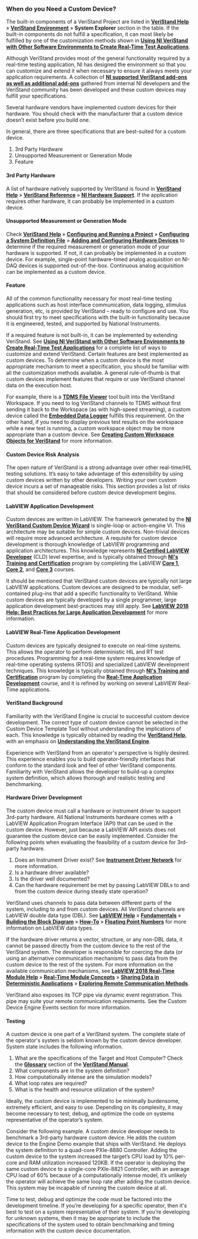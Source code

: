 ### When do you Need a Custom Device?

The built-in components of a VeriStand Project are listed in **[VeriStand Help](https://www.ni.com/documentation/en/veristand/latest/manual/manual-overview/)** » **[VeriStand Environment](https://www.ni.com/documentation/en/veristand/latest/manual/environment/)** » **System Explorer** section in the table. If the built-in components do not fulfill a specification, it can most likely be fulfilled by one of the customization methods shown in **[Using NI VeriStand with Other Software Environments to Create Real-Time Test Applications](https://www.ni.com/en-us/innovations/white-papers/09/using-ni-veristand-with-other-software-environments-to-create-re.html)**.


Although VeriStand provides most of the general functionality required by a real-time testing application, NI has designed the environment so that you can customize and extend it when necessary to ensure it always meets your application requirements. A collection of **[NI supported VeriStand add-ons as well as additional add-ons](https://www.ni.com/en-us/support/documentation/supplemental/15/veristand-add-ons.html)** gathered from internal NI developers and the VeriStand community has been developed and these custom devices may fulfill your specifications.

Several hardware vendors have implemented custom devices for their hardware. You should check with the manufacturer that a custom device doesn’t exist before you build one.
 
In general, there are three specifications that are best-suited for a custom device.
1.	3rd Party Hardware
2.	Unsupported Measurement or Generation Mode
3.	Feature

#### 3rd Party Hardware

A list of hardware natively supported by VeriStand is found in **[VeriStand Help](https://www.ni.com/documentation/en/veristand/latest/manual/manual-overview/)** » **[VeriStand Reference](https://www.ni.com/documentation/en/veristand/latest/manual/veristand-reference/)** » **[NI Hardware Support](https://www.ni.com/documentation/en/veristand/latest/manual/ni-hardware-support/)**. If the application requires other hardware, it can probably be implemented in a custom device.

#### Unsupported Measurement or Generation Mode

Check **[VeriStand Help](https://www.ni.com/documentation/en/veristand/latest/manual/manual-overview/)** » **[Configuring and Running a Project](https://www.ni.com/documentation/en/veristand/latest/manual/configure-run-project/)** » **[Configuring a System Definition File](https://www.ni.com/documentation/en/veristand/latest/manual/configure-system-definition-file/)** » **[Adding and Configuring Hardware Devices](https://www.ni.com/documentation/en/veristand/latest/manual/add-configure-hardware-device/)** to determine if the required measurement or generation mode of your hardware is supported. If not, it can probably be implemented in a custom device. For example, single-point hardware-timed analog acquisition on NI-DAQ devices is supported out-of-the-box. Continuous analog acquisition can be implemented as a custom device.

#### Feature

All of the common functionality necessary for most real-time testing applications such as host interface communication, data logging, stimulus generation, etc, is provided by VeriStand – ready to configure and use. You should first try to meet specifications with the built-in functionality because it is engineered, tested, and supported by National Instruments.

If a required feature is not built-in, it can be implemented by extending VeriStand. See **[Using NI VeriStand with Other Software Environments to Create Real-Time Test Applications](https://www.ni.com/en-us/innovations/white-papers/09/using-ni-veristand-with-other-software-environments-to-create-re.html)** for a complete list of ways to customize and extend VeriStand. Certain features are best implemented as custom devices. To determine when a custom device is the most appropriate mechanism to meet a specification, you should be familiar with all the customization methods available. A general rule-of-thumb is that custom devices implement features that require or use VeriStand channel data on the execution host.

For example, there is a **[TDMS File Viewer](https://www.ni.com/documentation/en/veristand/latest/manual/enhance-workspace-tools/)** tool built into the VeriStand Workspace. If you need to log VeriStand channels to TDMS without first sending it back to the Workspace (as with high-speed streaming), a custom device called the **[Embedded Data Logger](https://www.ni.com/documentation/en/veristand/latest/manual/log-target-data-embedded-data-logger/)** fulfills this requirement. On the other hand, if you need to display previous test results on the workspace while a new test is running, a custom workspace object may be more appropriate than a custom device. See **[Creating Custom Workspace Objects for VeriStand](https://knowledge.ni.com/KnowledgeArticleDetails?id=kA03q000000x4QfCAI&l=en-US)** for more information.

#### Custom Device Risk Analysis

The open nature of VeriStand is a strong advantage over other real-time/HIL testing solutions. It’s easy to take advantage of this extensibility by using custom devices written by other developers. Writing your own custom device incurs a set of manageable risks. This section provides a list of risks that should be considered before custom device development begins.

#### LabVIEW Application Development

Custom devices are written in LabVIEW. The framework generated by the **[NI VeriStand Custom Device Wizard](https://github.com/ni/niveristand-custom-device-wizard)** is single-loop or action-engine VI. This architecture may be suitable for simple custom devices. Non-trivial devices will require more advanced architecture. A requisite for custom device development is thorough knowledge of LabVIEW programming and application architectures. This knowledge represents **[NI Certified LabVIEW Developer](https://education.ni.com/badges/resources/1255)** (CLD) level expertise, and is typically obtained through **[NI's Training and Certification](https://www.ni.com/en-us/shop/services/education-services.html)** program by completing the LabVIEW **[Core 1](https://www.ni.com/en-us/shop/services/education-services/customer-education-courses/labview-core-1-course-overview.html)**, **[Core 2](https://www.ni.com/en-us/shop/services/education-services/customer-education-courses/labview-core-2-course-overview.html)**, and **[Core 3](https://www.ni.com/en-us/shop/services/education-services/customer-education-courses/labview-core-3-course-overview.html)** courses.

It should be mentioned that VeriStand custom devices are typically not large LabVIEW applications. Custom devices are designed to be modular, self-contained plug-ins that add a specific functionality to VeriStand. While custom devices are typically developed by a single programmer, large application development best-practices may still apply. See **[LabVIEW 2018 Help: Best Practices for Large Application Development](https://zone.ni.com/reference/en-XX/help/371361R-01/lvdevconcepts/best_practices_large_apps/)** for more information.

#### LabVIEW Real-Time Application Development

Custom devices are typically designed to execute on real-time systems. This allows the operator to perform deterministic HIL and RT test procedures. Programming for a real-time system requires knowledge of real-time operating systems (RTOS) and specialized LabVIEW development techniques. This knowledge is typically obtained through **[NI's Training and Certification](https://www.ni.com/en-us/shop/services/education-services.html)** program by completing the **[Real-Time Application Development](https://www.ni.com/en-us/shop/services/products/labview-real-time-1-course.html)** course, and it is refined by working on several LabVIEW Real-Time applications.

#### VeriStand Background

Familiarity with the VeriStand Engine is crucial to successful custom device development. The correct type of custom device cannot be selected in the Custom Device Template Tool without understanding the implications of each. This knowledge is typically obtained by reading the **[VeriStand Help](https://www.ni.com/documentation/en/veristand/latest/manual/manual-overview/)**, with an emphasis on **[Understanding the VeriStand Engine](https://www.ni.com/documentation/en/veristand/latest/manual/vs-engine/)**.

Experience with VeriStand from an operator's perspective is highly desired. This experience enables you to build operator-friendly interfaces that conform to the standard look and feel of other VeriStand components. Familiarity with VeriStand allows the developer to build-up a complex system definition, which allows thorough and realistic testing and benchmarking.

#### Hardware Driver Development

The custom device must call a hardware or instrument driver to support 3rd-party hardware. All National Instruments hardware comes with a LabVIEW Application Program Interface (API) that can be used in the custom device. However, just because a LabVIEW API exists does not guarantee the custom device can be easily implemented. Consider the following points when evaluating the feasibility of a custom device for 3rd-party hardware.

1. Does an Instrument Driver exist? See **[Instrument Driver Network](https://www.ni.com/en-us/support/downloads/instrument-drivers.html)** for more information.<br />
2. Is a hardware driver available?<br />
3. Is the driver well documented?<br />
4. Can the hardware requirement be met by passing LabVIEW DBLs to and from the custom device during steady state operation?

VeriStand uses channels to pass data between different parts of the system, including to and from custom devices. All VeriStand channels are LabVIEW double data type (DBL). See **[LabVIEW Help](https://zone.ni.com/reference/en-XX/help/371361R-01/)** » **[Fundamentals](https://zone.ni.com/reference/en-XX/help/371361R-01/TOC5.htm)** » **[Building the Block Diagram](https://zone.ni.com/reference/en-XX/help/371361R-01/TOC12.htm)** » **[How-To](https://zone.ni.com/reference/en-XX/help/371361R-01/TOC14.htm)** » **[Floating Point Numbers](https://zone.ni.com/reference/en-XX/help/371361R-01/lvhowto/floating_point_numbers/)** for more information on LabVIEW data types.
 
If the hardware driver returns a vector, structure, or any non-DBL data, it cannot be passed directly from the custom device to the rest of the VeriStand system. The developer is responsible for coercing the data (or using an alternative communication mechanism) to pass data from the custom device to the rest of the system. For more information on the available communication mechanisms, see **[LabVIEW 2018 Real-Time Module Help](https://zone.ni.com/reference/en-XX/help/370715P-01/)** » **[Real-Time Module Concepts](https://zone.ni.com/reference/en-XX/help/370715P-01/lvrtconcepts/rtmoduleconcepts/)** » **[Sharing Data in Deterministic Applications](https://zone.ni.com/reference/en-XX/help/370715P-01/lvrtconcepts/rtsharedatadeterm/)** » **[Exploring Remote Communication Methods](https://zone.ni.com/reference/en-XX/help/370715P-01/lvrtconcepts/exploring_communication_methods/)**.

VeriStand also exposes its TCP pipe via dynamic event registration. This pipe may suite your remote communication requirements. See the Custom Device Engine Events section for more information.

#### Testing

A custom device is one part of a VeriStand system. The complete state of the operator's system is seldom known by the custom device developer. System state includes the following information.<br />

1. What are the specifications of the Target and Host Computer? Check the **[Glossary](https://www.ni.com/documentation/en/veristand/latest/manual/veristand-glossary/)** section of the **[VeriStand Manual](https://www.ni.com/documentation/en/veristand/latest/manual/manual-overview/)**.<br />
2. What components are in the system definition?<br />
3. How computationally intense are the simulation models?<br />
4. What loop rates are required?<br />
5. What is the health and resource utilization of the system?<br />

Ideally, the custom device is implemented to be minimally burdensome, extremely efficient, and easy to use. Depending on its complexity, it may become necessary to test, debug, and optimize the code on systems representative of the operator’s system.

Consider the following example. A custom device developer needs to benchmark a 3rd-party hardware custom device. He adds the custom device to the Engine Demo example that ships with VeriStand. He deploys the system definition to a quad-core PXIe-8880 Controller. Adding the custom device to the system increased the target’s CPU load by 10% per-core and RAM utilization increased 120KB. If the operator is deploying the same custom device to a single-core PXIe-8821 Controller, with an average CPU load of 60% because of a computationally intense model, it’s unlikely the operator will achieve the same loop rate after adding the custom device. This system may be incapable of running the custom device at all.

Time to test, debug and optimize the code must be factored into the development timeline. If you’re developing for a specific operator, then it's best to test on a system representative of their system. If you’re developing for unknown systems, then it may be appropriate to include the specifications of the system used to obtain benchmarking and timing information with the custom device documentation.
